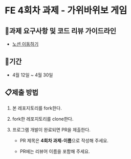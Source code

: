 # FE 4회차 과제 - 가위바위보 게임

## 📌과제 요구사항 및 코드 리뷰 가이드라인
* [노션 이동하기](https://thundering-cinema-962.notion.site/4-02056d7cfccd4491b1a14bfa4a5f7d39?pvs=4)


## 📅기간
* 4월 12일 ~ 4월 30일


## 📋제출 방법
1. 본 레포지토리를 fork한다.
2. fork한 레포지토리를 clone한다.
3. 프로그램 개발이 완료되면 PR을 제출한다.

    - PR 제목은 **4회차 과제-이름**으로 작성해 주세요.
    
    - PR에는 리뷰어 이름을 포함해 주세요.

